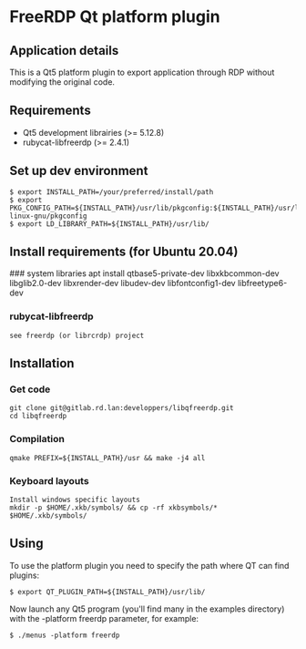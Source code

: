 # FreeRDP Qt platform plugin

## Application details

This is a Qt5 platform plugin to export application through RDP without modifying
the original code. 

## Requirements

* Qt5 development librairies (>= 5.12.8)
* rubycat-libfreerdp (>= 2.4.1)

## Set up dev environment
```
$ export INSTALL_PATH=/your/preferred/install/path
$ export PKG_CONFIG_PATH=${INSTALL_PATH}/usr/lib/pkgconfig:${INSTALL_PATH}/usr/lib/x86_64-linux-gnu/pkgconfig
$ export LD_LIBRARY_PATH=${INSTALL_PATH}/usr/lib/
```

## Install requirements (for Ubuntu 20.04)

### system libraries
    apt install qtbase5-private-dev libxkbcommon-dev libglib2.0-dev libxrender-dev libudev-dev libfontconfig1-dev libfreetype6-dev

### rubycat-libfreerdp
	see freerdp (or librcrdp) project

## Installation

### Get code
    git clone git@gitlab.rd.lan:developpers/libqfreerdp.git
    cd libqfreerdp

### Compilation
    qmake PREFIX=${INSTALL_PATH}/usr && make -j4 all

### Keyboard layouts
    Install windows specific layouts
    mkdir -p $HOME/.xkb/symbols/ && cp -rf xkbsymbols/* $HOME/.xkb/symbols/
    
## Using

To use the platform plugin you need to specify the path where QT can find plugins:
```
$ export QT_PLUGIN_PATH=${INSTALL_PATH}/usr/lib/
```

Now launch any Qt5 program (you'll find many in the examples directory) with the
-platform freerdp parameter, for example:
```
$ ./menus -platform freerdp
```
